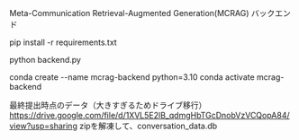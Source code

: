Meta-Communication Retrieval-Augmented Generation(MCRAG)
バックエンド



pip install -r requirements.txt

python backend.py


conda create --name mcrag-backend python=3.10
conda activate mcrag-backend



最終提出時点のデータ（大きすぎるためドライブ移行）
https://drive.google.com/file/d/1XVL5E2lB_qdmgHbTGcDnobVzVCQopA84/view?usp=sharing
zipを解凍して、conversation_data.db